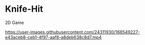 # Knife-Hit
2D Game 


https://user-images.githubusercontent.com/24311930/168549227-e43aceb8-ceb1-4f97-aaf8-a8deb638c8d7.mp4

